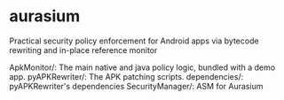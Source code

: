 aurasium
========

Practical security policy enforcement for Android apps via bytecode rewriting and in-place reference monitor

ApkMonitor/: The main native and java policy logic, bundled with a demo app.
pyAPKRewriter/: The APK patching scripts.
dependencies/: pyAPKRewriter's dependencies
SecurityManager/: ASM for Aurasium

